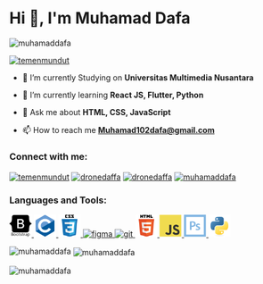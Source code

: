 <h1>Hi 👋, I'm Muhamad Dafa</h1>
<p align="left"> <img src="https://komarev.com/ghpvc/?username=muhamaddafa&label=Profile%20views&color=0e75b6&style=flat" alt="muhamaddafa" /> </p>

<p align="left"> <a href="https://twitter.com/temenmundut" target="blank"><img src="https://img.shields.io/twitter/follow/temenmundut?logo=twitter&style=for-the-badge" alt="temenmundut" /></a> </p>

- 🔭 I’m currently Studying on **Universitas Multimedia Nusantara**

- 🌱 I’m currently learning **React JS, Flutter, Python**

- 💬 Ask me about **HTML, CSS, JavaScript**

- 📫 How to reach me **Muhamad102dafa@gmail.com**

<h3 align="left">Connect with me:</h3>
<p align="left">
<a href="https://twitter.com/temenmundut" target="blank"><img align="center" src="https://raw.githubusercontent.com/rahuldkjain/github-profile-readme-generator/master/src/images/icons/Social/twitter.svg" alt="temenmundut" height="30" width="40" /></a>
<a href="https://instagram.com/dronedaffa" target="blank"><img align="center" src="https://raw.githubusercontent.com/rahuldkjain/github-profile-readme-generator/master/src/images/icons/Social/instagram.svg" alt="dronedaffa" height="30" width="40" /></a>
<a href="https://dribbble.com/dronedaffa" target="blank"><img align="center" src="https://raw.githubusercontent.com/rahuldkjain/github-profile-readme-generator/master/src/images/icons/Social/dribbble.svg" alt="dronedaffa" height="30" width="40" /></a>
<a href="https://www.behance.net/muhamaddafa" target="blank"><img align="center" src="https://raw.githubusercontent.com/rahuldkjain/github-profile-readme-generator/master/src/images/icons/Social/behance.svg" alt="muhamaddafa" height="30" width="40" /></a>
</p>

<h3 align="left">Languages and Tools:</h3>
<p align="left"> <a href="https://getbootstrap.com" target="_blank" rel="noreferrer"> <img src="https://raw.githubusercontent.com/devicons/devicon/master/icons/bootstrap/bootstrap-plain-wordmark.svg" alt="bootstrap" width="40" height="40"/> </a> <a href="https://www.cprogramming.com/" target="_blank" rel="noreferrer"> <img src="https://raw.githubusercontent.com/devicons/devicon/master/icons/c/c-original.svg" alt="c" width="40" height="40"/> </a> <a href="https://www.w3schools.com/css/" target="_blank" rel="noreferrer"> <img src="https://raw.githubusercontent.com/devicons/devicon/master/icons/css3/css3-original-wordmark.svg" alt="css3" width="40" height="40"/> </a> <a href="https://www.figma.com/" target="_blank" rel="noreferrer"> <img src="https://www.vectorlogo.zone/logos/figma/figma-icon.svg" alt="figma" width="40" height="40"/> </a> <a href="https://git-scm.com/" target="_blank" rel="noreferrer"> <img src="https://www.vectorlogo.zone/logos/git-scm/git-scm-icon.svg" alt="git" width="40" height="40"/> </a> <a href="https://www.w3.org/html/" target="_blank" rel="noreferrer"> <img src="https://raw.githubusercontent.com/devicons/devicon/master/icons/html5/html5-original-wordmark.svg" alt="html5" width="40" height="40"/> </a> <a href="https://developer.mozilla.org/en-US/docs/Web/JavaScript" target="_blank" rel="noreferrer"> <img src="https://raw.githubusercontent.com/devicons/devicon/master/icons/javascript/javascript-original.svg" alt="javascript" width="40" height="40"/> </a> <a href="https://www.photoshop.com/en" target="_blank" rel="noreferrer"> <img src="https://raw.githubusercontent.com/devicons/devicon/master/icons/photoshop/photoshop-line.svg" alt="photoshop" width="40" height="40"/> </a> <a href="https://www.python.org" target="_blank" rel="noreferrer"> <img src="https://raw.githubusercontent.com/devicons/devicon/master/icons/python/python-original.svg" alt="python" width="40" height="40"/> </a> </p>

<p><img align="left" media="(prefers-color-scheme: dark)" src="https://github-readme-stats.vercel.app/api/top-langs?username=muhamaddafa&show_icons=true&locale=en&layout=compact" alt="muhamaddafa" /></p>

<p>&nbsp;<img align="center" src="https://github-readme-stats.vercel.app/api?username=muhamaddafa&show_icons=true&locale=en" alt="muhamaddafa" /></p>

<p><img align="center" src="https://github-readme-streak-stats.herokuapp.com/?user=muhamaddafa&" alt="muhamaddafa" /></p>
